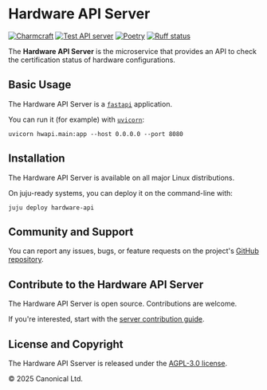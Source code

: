 # Hardware API Server

[![Charmcraft][charmcraft-badge]][charmcraft-site]
[![Test API server][test-badge]][test-site]
[![Poetry][poetry-badge]][poetry-site]
[![Ruff status][ruff-badge]][ruff-site]

The **Hardware API Server** is the microservice that provides an API to check
the certification status of hardware configurations.

## Basic Usage

The Hardware API Server is a [`fastapi`][fastapi] application.

You can run it (for example) with [`uvicorn`][uvicorn]:

```shell
uvicorn hwapi.main:app --host 0.0.0.0 --port 8080
```

## Installation

The Hardware API Server is available on all major Linux distributions.

On juju-ready systems, you can deploy it on the command-line with:

```shell
juju deploy hardware-api
```

## Community and Support

You can report any issues, bugs, or feature requests on the project's
[GitHub repository][github].

## Contribute to the Hardware API Server

The Hardware API Server is open source. Contributions are welcome.

If you're interested, start with the
[server contribution guide](./CONTRIBUTING.md).

## License and Copyright

The Hardware API Sserver is released under the [AGPL-3.0 license](./LICENSE).

© 2025 Canonical Ltd.

[charmcraft-badge]: https://charmhub.io/hardware-api/badge.svg
[charmcraft-site]: https://charmhub.io/hardware-api
[test-badge]: https://github.com/canonical/hardware-api/actions/workflows/test_server.yaml/badge.svg
[test-site]: https://github.com/canonical/hardware-api/actions/workflows/test_server.yaml
[poetry-badge]: https://img.shields.io/endpoint?url=https://python-poetry.org/badge/v0.json
[poetry-site]: https://python-poetry.org/
[ruff-badge]: https://img.shields.io/endpoint?url=https://raw.githubusercontent.com/astral-sh/ruff/main/assets/badge/v2.json
[ruff-site]: https://github.com/astral-sh/ruff
[fastapi]: https://fastapi.tiangolo.com/
[uvicorn]: https://www.uvicorn.org/
[github]: https://github.com/canonical/hardware-api
